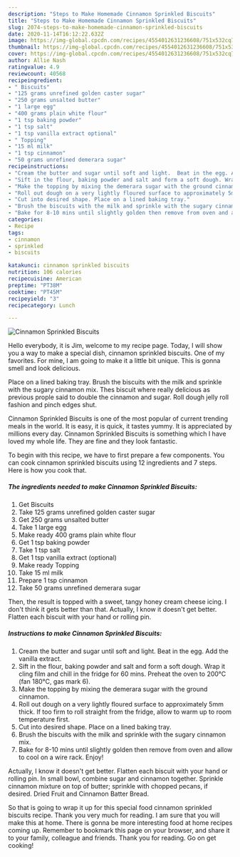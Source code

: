 ```yaml
---
description: "Steps to Make Homemade Cinnamon Sprinkled Biscuits"
title: "Steps to Make Homemade Cinnamon Sprinkled Biscuits"
slug: 2074-steps-to-make-homemade-cinnamon-sprinkled-biscuits
date: 2020-11-14T16:12:22.632Z
image: https://img-global.cpcdn.com/recipes/4554012631236608/751x532cq70/cinnamon-sprinkled-biscuits-recipe-main-photo.jpg
thumbnail: https://img-global.cpcdn.com/recipes/4554012631236608/751x532cq70/cinnamon-sprinkled-biscuits-recipe-main-photo.jpg
cover: https://img-global.cpcdn.com/recipes/4554012631236608/751x532cq70/cinnamon-sprinkled-biscuits-recipe-main-photo.jpg
author: Allie Nash
ratingvalue: 4.9
reviewcount: 40568
recipeingredient:
- " Biscuits"
- "125 grams unrefined golden caster sugar"
- "250 grams unsalted butter"
- "1 large egg"
- "400 grams plain white flour"
- "1 tsp baking powder"
- "1 tsp salt"
- "1 tsp vanilla extract optional"
- " Topping"
- "15 ml milk"
- "1 tsp cinnamon"
- "50 grams unrefined demerara sugar"
recipeinstructions:
- "Cream the butter and sugar until soft and light.  Beat in the egg. Add the vanilla extract."
- "Sift in the flour, baking powder and salt and form a soft dough. Wrap it cling film and chill in the fridge for 60 mins. Preheat the oven to 200°C (fan 180°C, gas mark 6)."
- "Make the topping by mixing the demerara sugar with the ground cinnamon."
- "Roll out dough on a very lightly floured surface to approximately 5mm thick. If too firm to roll straight from the fridge,  allow to warm up to room temperature first."
- "Cut into desired shape. Place on a lined baking tray."
- "Brush the biscuits with the milk and sprinkle with the sugary cinnamon mix."
- "Bake for 8-10 mins until slightly golden then remove from oven and allow to cool on a wire rack.  Enjoy!"
categories:
- Recipe
tags:
- cinnamon
- sprinkled
- biscuits

katakunci: cinnamon sprinkled biscuits 
nutrition: 106 calories
recipecuisine: American
preptime: "PT38M"
cooktime: "PT45M"
recipeyield: "3"
recipecategory: Lunch

---
```



![Cinnamon Sprinkled Biscuits](https://img-global.cpcdn.com/recipes/4554012631236608/751x532cq70/cinnamon-sprinkled-biscuits-recipe-main-photo.jpg)

Hello everybody, it is Jim, welcome to my recipe page. Today, I will show you a way to make a special dish, cinnamon sprinkled biscuits. One of my favorites. For mine, I am going to make it a little bit unique. This is gonna smell and look delicious.

Place on a lined baking tray. Brush the biscuits with the milk and sprinkle with the sugary cinnamon mix. Thes biscuit where really delicious as previous prople said to double the cinnamon and sugar. Roll dough jelly roll fashion and pinch edges shut.

Cinnamon Sprinkled Biscuits is one of the most popular of current trending meals in the world. It is easy, it is quick, it tastes yummy. It is appreciated by millions every day. Cinnamon Sprinkled Biscuits is something which I have loved my whole life. They are fine and they look fantastic.


To begin with this recipe, we have to first prepare a few components. You can cook cinnamon sprinkled biscuits using 12 ingredients and 7 steps. Here is how you cook that.

<!--inarticleads1-->

##### The ingredients needed to make Cinnamon Sprinkled Biscuits:

1. Get  Biscuits
1. Take 125 grams unrefined golden caster sugar
1. Get 250 grams unsalted butter
1. Take 1 large egg
1. Make ready 400 grams plain white flour
1. Get 1 tsp baking powder
1. Take 1 tsp salt
1. Get 1 tsp vanilla extract (optional)
1. Make ready  Topping
1. Take 15 ml milk
1. Prepare 1 tsp cinnamon
1. Take 50 grams unrefined demerara sugar


Then, the result is topped with a sweet, tangy honey cream cheese icing. I don&#39;t think it gets better than that. Actually, I know it doesn&#39;t get better. Flatten each biscuit with your hand or rolling pin. 

<!--inarticleads2-->

##### Instructions to make Cinnamon Sprinkled Biscuits:

1. Cream the butter and sugar until soft and light.  Beat in the egg. Add the vanilla extract.
1. Sift in the flour, baking powder and salt and form a soft dough. Wrap it cling film and chill in the fridge for 60 mins. Preheat the oven to 200°C (fan 180°C, gas mark 6).
1. Make the topping by mixing the demerara sugar with the ground cinnamon.
1. Roll out dough on a very lightly floured surface to approximately 5mm thick. If too firm to roll straight from the fridge,  allow to warm up to room temperature first.
1. Cut into desired shape. Place on a lined baking tray.
1. Brush the biscuits with the milk and sprinkle with the sugary cinnamon mix.
1. Bake for 8-10 mins until slightly golden then remove from oven and allow to cool on a wire rack.  Enjoy!


Actually, I know it doesn&#39;t get better. Flatten each biscuit with your hand or rolling pin. In small bowl, combine sugar and cinnamon together. Sprinkle cinnamon mixture on top of butter; sprinkle with chopped pecans, if desired. Dried Fruit and Cinnamon Batter Bread. 

So that is going to wrap it up for this special food cinnamon sprinkled biscuits recipe. Thank you very much for reading. I am sure that you will make this at home. There is gonna be more interesting food at home recipes coming up. Remember to bookmark this page on your browser, and share it to your family, colleague and friends. Thank you for reading. Go on get cooking!
